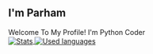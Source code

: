 <!-- ### Hi there 👋 -->

<!--
**Parham1258/Parham1258** is a ✨ _special_ ✨ repository because its `README.md` (this file) appears on your GitHub profile.

Here are some ideas to get you started:

- 🔭 I’m currently working on ...
- 🌱 I’m currently learning ...
- 👯 I’m looking to collaborate on ...
- 🤔 I’m looking for help with ...
- 💬 Ask me about ...
- 📫 How to reach me: ...
- 😄 Pronouns: ...
- ⚡ Fun fact: ...
-->

## I'm Parham
Welcome To My Profile!
I'm Python Coder
<br>
<a href="https://github.com/frostzzone">
  <img align="center" src="https://github-readme-stats.vercel.app/api?username=frostzzone&show_icons=true&include_all_commits=true&show_icons=true&title_color=fff&icon_color=79ff97&text_color=9f9f9f&bg_color=151515" alt="Stats" />
</a>
<a href="https://github.com/frostzzone?tab=repositories">
  <img align="center" src="https://github-readme-stats.vercel.app/api/top-langs/?username=frostzzone&show_icons=true&title_color=fff&icon_color=79ff97&text_color=9f9f9f&bg_color=151515" alt="Used languages"/>
</a>

